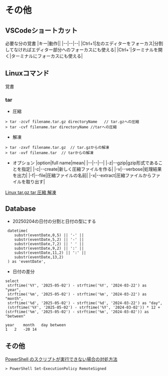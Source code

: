 # その他

## VSCodeショートカット
必要な分の覚書
|キー|動作||
|--|--|--|
|Ctrl+1|左のエディターをフォーカス|分割してなければエディター部分へのフォーカスにも使える|
|Ctrl+`|ターミナルを開く|ターミナルにフォーカスにも使える|

## Linuxコマンド
覚書
### tar
* 圧縮
```
> tar -zcvf filename.tar.gz directoryName   // tar.gzへの圧縮
> tar -cvf filename.tar directoryName //tarへの圧縮
```

* 解凍
```
> tar -zxvf filename.tar.gz  // tar.gzからの解凍
> tar -xvf filename.tar  // tarからの解凍
```

* オプション
|option|full name|mean|
|--|--|--|
|-z|--gzip|gzip形式であることを指定|
|-c|--create|新しく圧縮ファイルを作る|
|-v|--verbose|処理結果を出力|
|-f|--file|圧縮ファイルの名前|
|-x|--extract|圧縮ファイルからファイルを取り出す|

[Linux tar.gz tar 圧縮 解凍](https://qiita.com/HyunwookPark/items/047ba2da9ef16bcac356)

## Database

* 20250204の日付の分割と日付の型にする
```
 datetime(
    substr(eventDate,0,5) || '-' || 
    substr(eventDate,5,2) || '-' || 
    substr(eventDate,7,2) || ' ' || 
    substr(eventDate,9,2) || ':' || 
    substr(eventDate,11,2) || ':' || 
    substr(eventDate,13,2) 
 ) as 'eventDate',
```

* 日付の差分

```
select 
 strftime('%Y', '2025-05-02') - strftime('%Y', '2024-03-22') as "year",
 strftime('%m', '2025-05-02') - strftime('%m', '2024-03-22') as "month",
 strftime('%d', '2025-05-02') - strftime('%d', '2024-03-22') as "day",
 (strftime('%Y', '2025-05-02') - strftime('%Y', '2024-03-02')) * 12 + (strftime('%m', '2025-05-02') - strftime('%m', '2024-03-02')) as "between"
```

```
year	month	day	between
1	2	-20	14
```

## その他

[PowerShell のスクリプトが実行できない場合の対処方法](https://warawaforce.hatenablog.com/entry/2020/07/29/231649)

```
> PowerShell Set-ExecutionPolicy RemoteSigned
```